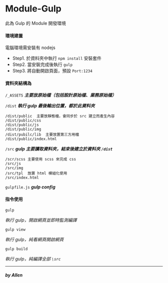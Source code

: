 # Module-Gulp
此為 Gulp 的 Module 開發環境

#### 環境建置
電腦環境需安裝有 nodejs

- Step1. 於資料夾中執行 `npm install` 安裝套件
- Step2. 當安裝完成後執行 `gulp`
- Step3. 將自動開啟頁面，預設 `Port:1234`

#### 資料夾結構為
`/_ASSETS` ***主要放原始檔（包括設計原始檔、業務原始檔）***

`/dist` ***執行 gulp 最後輸出位置，都於此資料夾***
```
/dist/public  主要放靜態檔，會同步於 src 建立而產生內容
/dist/public/css
/dist/public/js
/dist/public/img
/dist/pubilc/lib  主要放置第三方用檔
/dist/public/index.html
```
`/src` ***gulp 主要讀取資料夾，結束後建立於資料夾 `/dist`***
```
/scr/scss 主要使用 scss 來完成 css
/src/js
/src/img
/src/tpl  放置 html 模組化使用
/src/index.html
```
`gulpfile.js`  ***gulp config***

#### 指令使用
`gulp`

*執行 gulp，開啟網頁並即時監測編譯*


`gulp view`

*執行 gulp，純看網頁開啟網頁*


`gulp build`

*執行 gulp，純編譯全部 `\src`*


----
##### by Allen

